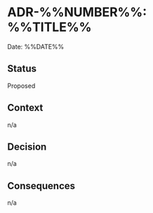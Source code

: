 # ADR-%%NUMBER%%: %%TITLE%%

Date: %%DATE%%

## Status

Proposed

## Context
<!-- The issue motivating this decision, and any context that influences or constrains the decision. -->

n/a

## Decision
<!-- The change that we're proposing or have agreed to implement. -->

n/a

## Consequences
<!-- What becomes easier or more difficult to do and any risks introduced by the change that will need to be mitigated. -->

n/a
